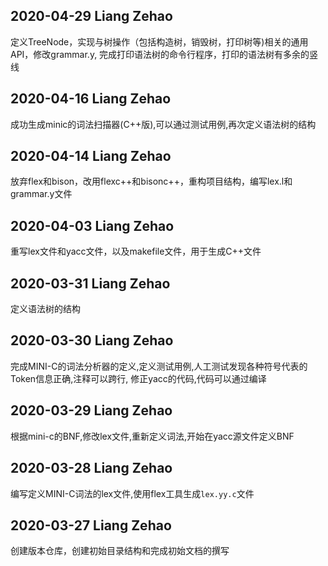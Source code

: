 ## 2020-04-29 Liang Zehao
定义TreeNode，实现与树操作（包括构造树，销毁树，打印树等)相关的通用API，修改grammar.y, 完成打印语法树的命令行程序，打印的语法树有多余的竖线
## 2020-04-16 Liang Zehao
成功生成minic的词法扫描器(C++版),可以通过测试用例,再次定义语法树的结构
## 2020-04-14 Liang Zehao
放弃flex和bison，改用flexc++和bisonc++，重构项目结构，编写lex.l和grammar.y文件
## 2020-04-03 Liang Zehao
重写lex文件和yacc文件，以及makefile文件，用于生成C++文件
## 2020-03-31 Liang Zehao
定义语法树的结构
## 2020-03-30 Liang Zehao
完成MINI-C的词法分析器的定义,定义测试用例,人工测试发现各种符号代表的Token信息正确,注释可以跨行, 修正yacc的代码,代码可以通过编译
## 2020-03-29 Liang Zehao
根据mini-c的BNF,修改lex文件,重新定义词法,开始在yacc源文件定义BNF
## 2020-03-28 Liang Zehao
编写定义MINI-C词法的lex文件,使用flex工具生成`lex.yy.c`文件
## 2020-03-27 Liang Zehao
创建版本仓库，创建初始目录结构和完成初始文档的撰写
